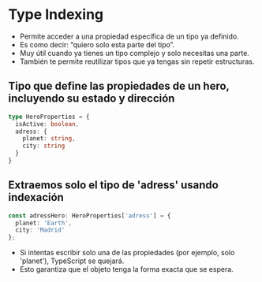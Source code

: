 # Type Indexing

- Permite acceder a una propiedad específica de un tipo ya definido.
- Es como decir: “quiero solo esta parte del tipo”.
- Muy útil cuando ya tienes un tipo complejo y solo necesitas una parte.
- También te permite reutilizar tipos que ya tengas sin repetir estructuras.

## Tipo que define las propiedades de un hero, incluyendo su estado y dirección

```ts
type HeroProperties = {
  isActive: boolean,
  adress: {
    planet: string,
    city: string
  }
}
```

## Extraemos solo el tipo de 'adress' usando indexación

```ts
const adressHero: HeroProperties['adress'] = {
  planet: 'Earth',
  city: 'Madrid'
};
```

- Si intentas escribir solo una de las propiedades (por ejemplo, solo 'planet'), TypeScript se quejará.
- Esto garantiza que el objeto tenga la forma exacta que se espera.
